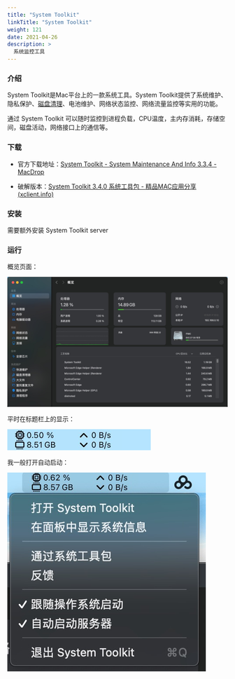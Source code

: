 ```yaml
---
title: "System Toolkit"
linkTitle: "System Toolkit"
weight: 121
date: 2021-04-26
description: >
  系统监控工具
---
```


### 介绍

System Toolkit是Mac平台上的一款系统工具。System Toolkit提供了系统维护、隐私保护、[磁盘清理](http://www.ucbug.com/z/cipanql/)、电池维护、网络状态监控、网络流量监控等实用的功能。

通过 System Toolkit 可以随时监控到进程负载，CPU温度，主内存消耗，存储空间，磁盘活动，网络接口上的通信等。

### 下载

- 官方下载地址：[System Toolkit - System Maintenance And Info 3.3.4 - MacDrop](https://macdrop.net/system-toolkit-system-maintenance-and-info-3-3-4/)

- 破解版本：[System Toolkit 3.4.0 系统工具包 - 精品MAC应用分享 (xclient.info)](https://xclient.info/s/system-toolkit.html)

### 安装

需要额外安装 System Toolkit server

### 运行

概览页面：

![](images/system-toolkit-overview.jpg)

平时在标题栏上的显示：

![](images/system-toolkit-2.jpg)

我一般打开自动启动：

![](images/system-toolkit-3.jpg)